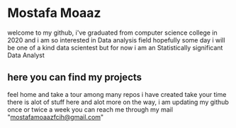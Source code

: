 # Mostafa Moaaz
welcome to my github, i've graduated from computer science college in 2020 and i am so interested in Data analysis field hopefully some day i will be one of a kind data scientest but for now i am an Statistically significant Data Analyst
## here you can find my projects
 feel home and take a tour among many repos i have created
 take your time there is alot of stuff here and alot more on the way, i am updating my github once or twice a week
 you can reach me through my mail "mostafamoaazfcih@gmail.com"
